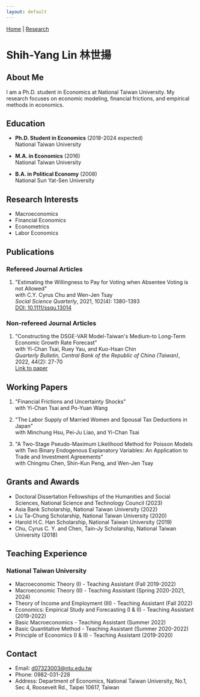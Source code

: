 ```yaml
---
layout: default
---
```


[Home](index.md) | [Research](research.md)

# Shih-Yang Lin 林世揚

## About Me
I am a Ph.D. student in Economics at National Taiwan University. My research focuses on economic modeling, financial frictions, and empirical methods in economics.

## Education
- **Ph.D. Student in Economics** (2018-2024 expected)  
  National Taiwan University

- **M.A. in Economics** (2016)  
  National Taiwan University

- **B.A. in Political Economy** (2008)  
  National Sun Yat-Sen University

## Research Interests
- Macroeconomics
- Financial Economics
- Econometrics
- Labor Economics

## Publications

### Refereed Journal Articles
1. "Estimating the Willingness to Pay for Voting when Absentee Voting is not Allowed"  
   with C.Y. Cyrus Chu and Wen-Jen Tsay  
   *Social Science Quarterly*, 2021, 102(4): 1380-1393  
   [DOI: 10.1111/ssqu.13014](https://doi.org/10.1111/ssqu.13014)

### Non-refereed Journal Articles
1. "Constructing the DSGE-VAR Model-Taiwan's Medium-to Long-Term Economic Growth Rate Forecast"  
   with Yi-Chan Tsai, Ruey Yau, and Kuo-Hsan Chin  
   *Quarterly Bulletin, Central Bank of the Republic of China (Taiwan)*, 2022, 44(2): 27-70  
   [Link to paper](https://www.cbc.gov.tw/dl-191344-3ea494656eea4c00823226f85f309220.html)

## Working Papers
1. "Financial Frictions and Uncertainty Shocks"  
   with Yi-Chan Tsai and Po-Yuan Wang

2. "The Labor Supply of Married Women and Spousal Tax Deductions in Japan"  
   with Minchung Hsu, Pei-Ju Liao, and Yi-Chan Tsai

3. "A Two-Stage Pseudo-Maximum Likelihood Method for Poisson Models with Two Binary Endogenous Explanatory Variables: An Application to Trade and Investment Agreements"  
   with Chingmu Chen, Shin-Kun Peng, and Wen-Jen Tsay

## Grants and Awards
- Doctoral Dissertation Fellowships of the Humanities and Social Sciences, National Science and Technology Council (2023)
- Asia Bank Scholarship, National Taiwan University (2022)
- Liu Ta-Chung Scholarship, National Taiwan University (2020)
- Harold H.C. Han Scholarship, National Taiwan University (2019)
- Chu, Cyrus C. Y. and Chen, Tain-Jy Scholarship, National Taiwan University (2018)

## Teaching Experience
### National Taiwan University
- Macroeconomic Theory (I) - Teaching Assistant (Fall 2019-2022)
- Macroeconomic Theory (II) - Teaching Assistant (Spring 2020-2021, 2024)
- Theory of Income and Employment (III) - Teaching Assistant (Fall 2022)
- Economics: Empirical Study and Forecasting (I & II) - Teaching Assistant (2019-2022)
- Basic Macroeconomics - Teaching Assistant (Summer 2022)
- Basic Quantitative Method - Teaching Assistant (Summer 2020-2022)
- Principle of Economics (I & II) - Teaching Assistant (2019-2020)

## Contact
- Email: d07323003@ntu.edu.tw
- Phone: 0982-031-228
- Address: Department of Economics, National Taiwan University, No.1, Sec 4, Roosevelt Rd., Taipei 10617, Taiwan
